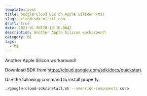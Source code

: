 ```yaml
---
template: post
title: Google Cloud SDK on Apple Silicon (M1)
slug: gcloud-sdk-m1-silicon
draft: true
date: 2021-01-30T20:19:10.804Z
description: Another Apple Silicon workaround!
category: M1
tags:
  - M1
---
```

Another Apple Silicon workaround!

Download SDK from https://cloud.google.com/sdk/docs/quickstart.

Use the following command to install properly:

```sh
./google-cloud-sdk/install.sh --override-components core
```
